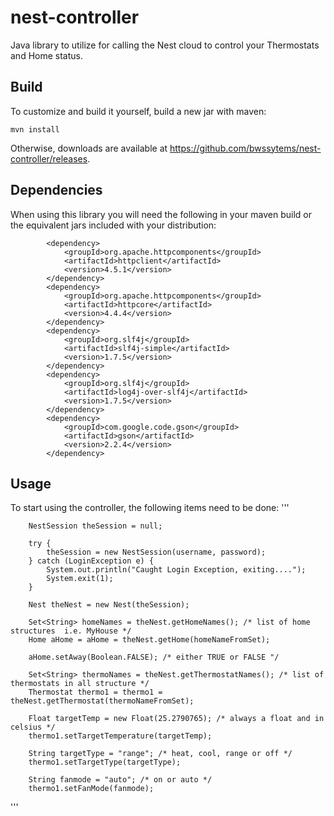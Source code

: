 # nest-controller
Java library to utilize for calling the Nest cloud to control your Thermostats and Home status.
## Build
To customize and build it yourself, build a new jar with maven:  
```
mvn install
```
Otherwise, downloads are available at https://github.com/bwssytems/nest-controller/releases.
## Dependencies
When using this library you will need the following in your maven build or the equivalent jars included with your distribution:
```
		<dependency>
			<groupId>org.apache.httpcomponents</groupId>
			<artifactId>httpclient</artifactId>
			<version>4.5.1</version>
		</dependency>
		<dependency>
			<groupId>org.apache.httpcomponents</groupId>
			<artifactId>httpcore</artifactId>
			<version>4.4.4</version>
		</dependency>
        <dependency>
            <groupId>org.slf4j</groupId>
            <artifactId>slf4j-simple</artifactId>
            <version>1.7.5</version>
        </dependency>
        <dependency>
            <groupId>org.slf4j</groupId>
            <artifactId>log4j-over-slf4j</artifactId>
            <version>1.7.5</version>
        </dependency>
        <dependency>
            <groupId>com.google.code.gson</groupId>
            <artifactId>gson</artifactId>
            <version>2.2.4</version>
        </dependency>
```
## Usage
To start using the controller, the following items need to be done:
'''

		NestSession theSession = null;

		try {
			theSession = new NestSession(username, password);
		} catch (LoginException e) {
			System.out.println("Caught Login Exception, exiting....");
			System.exit(1);
		}

		Nest theNest = new Nest(theSession);

		Set<String> homeNames = theNest.getHomeNames(); /* list of home structures  i.e. MyHouse */
		Home aHome = aHome = theNest.getHome(homeNameFromSet);

		aHome.setAway(Boolean.FALSE); /* either TRUE or FALSE "/

		Set<String> thermoNames = theNest.getThermostatNames(); /* list of thermostats in all structure */
		Thermostat thermo1 = thermo1 = theNest.getThermostat(thermoNameFromSet);

		Float targetTemp = new Float(25.2790765); /* always a float and in celsius */
		thermo1.setTargetTemperature(targetTemp);

		String targetType = "range"; /* heat, cool, range or off */
		thermo1.setTargetType(targetType);

		String fanmode = "auto"; /* on or auto */
		thermo1.setFanMode(fanmode);
'''